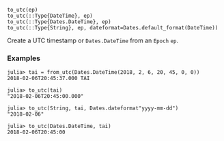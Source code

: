 ```
to_utc(ep)
to_utc(::Type{DateTime}, ep)
to_utc(::Type{Dates.DateTime}, ep)
to_utc(::Type{String}, ep, dateformat=Dates.default_format(DateTime))
```

Create a UTC timestamp or `Dates.DateTime` from an `Epoch` `ep`.

### Examples

```jldoctest; setup = :(using AstroTime; import Dates)
julia> tai = from_utc(Dates.DateTime(2018, 2, 6, 20, 45, 0, 0))
2018-02-06T20:45:37.000 TAI

julia> to_utc(tai)
"2018-02-06T20:45:00.000"

julia> to_utc(String, tai, Dates.dateformat"yyyy-mm-dd")
"2018-02-06"

julia> to_utc(Dates.DateTime, tai)
2018-02-06T20:45:00
```
